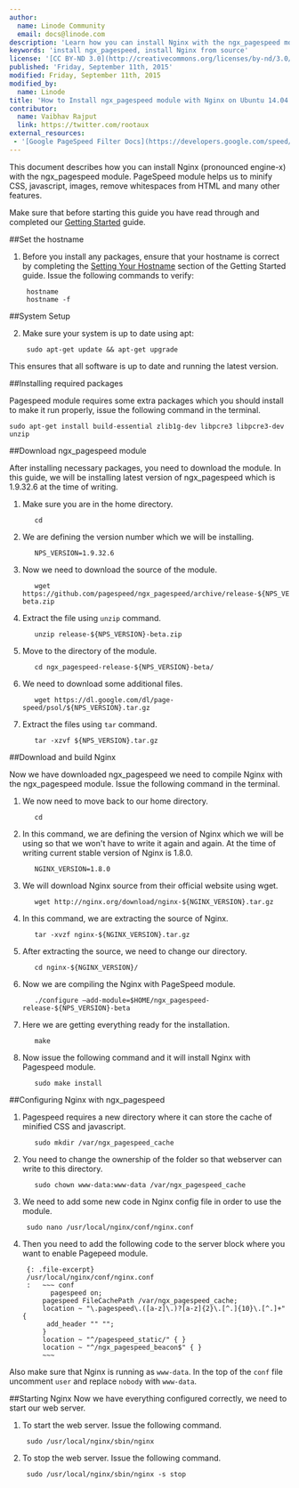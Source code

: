 ```yaml
---
author:
  name: Linode Community
  email: docs@linode.com
description: 'Learn how you can install Nginx with the ngx_pagespeed module on Ubuntu 14.04.'
keywords: 'install ngx_pagespeed, install Nginx from source'
license: '[CC BY-ND 3.0](http://creativecommons.org/licenses/by-nd/3.0/us/)'
published: 'Friday, September 11th, 2015'
modified: Friday, September 11th, 2015
modified_by:
  name: Linode
title: 'How to Install ngx_pagespeed module with Nginx on Ubuntu 14.04'
contributor:
  name: Vaibhav Rajput
  link: https://twitter.com/rootaux
external_resources:
 - '[Google PageSpeed Filter Docs](https://developers.google.com/speed/pagespeed/module/config_filters)'
---
```


This document describes how you can install Nginx (pronounced engine-x) with the ngx_pagespeed module. PageSpeed module helps us to minify CSS, javascript, images, remove whitespaces from HTML and many other features.

Make sure that before starting this guide you have read through and completed our [Getting Started](/docs/getting-started#debian-7--slackware--ubuntu-1404) guide.

##Set the hostname

1. Before you install any packages, ensure that your hostname is correct by completing the [Setting Your Hostname](/docs/getting-started#sph_setting-the-hostname) section of the Getting Started guide. Issue the following commands to verify:

        hostname
        hostname -f

##System Setup

2. Make sure your system is up to date using apt:

        sudo apt-get update && apt-get upgrade

This ensures that all software is up to date and running the latest version.

##Installing required packages

Pagespeed module requires some extra packages which you should install to make it run properly, issue the following command in the terminal.

    sudo apt-get install build-essential zlib1g-dev libpcre3 libpcre3-dev unzip

##Download ngx_pagespeed module

After installing necessary packages, you need to download the module. In this guide, we will be installing latest version of ngx_pagespeed which is 1.9.32.6 at the time of writing.

1. Make sure you are in the home directory.

	      cd
    
2. We are defining the version number which we will be installing.

	      NPS_VERSION=1.9.32.6
    
3. Now we need to download the source of the module.    
    
	      wget https://github.com/pagespeed/ngx_pagespeed/archive/release-${NPS_VERSION}-beta.zip
    
4. Extract the file using `unzip` command.    
    
	      unzip release-${NPS_VERSION}-beta.zip
    
5. Move to the directory of the module.
    
	      cd ngx_pagespeed-release-${NPS_VERSION}-beta/
    
6. We need to download some additional files.    
    
	      wget https://dl.google.com/dl/page-speed/psol/${NPS_VERSION}.tar.gz
    
7. Extract the files using `tar` command.

	      tar -xzvf ${NPS_VERSION}.tar.gz

##Download and build Nginx

Now we have downloaded ngx_pagespeed we need to compile Nginx with the ngx_pagespeed module. Issue the following command in the terminal.

1. We now need to move back to our home directory.

	      cd

2. In this command, we are defining the version of Nginx which we will be using so that we won't have to write it again and again. At the time of writing current stable version of Nginx is 1.8.0.

	      NGINX_VERSION=1.8.0

3. We will download Nginx source from their official website using wget.

	      wget http://nginx.org/download/nginx-${NGINX_VERSION}.tar.gz

4. In this command, we are extracting the source of Nginx.

	      tar -xvzf nginx-${NGINX_VERSION}.tar.gz

5. After extracting the source, we need to change our directory.

	      cd nginx-${NGINX_VERSION}/

6. Now we are compiling the Nginx with PageSpeed module.

	      ./configure –add-module=$HOME/ngx_pagespeed-release-${NPS_VERSION}-beta

7. Here we are getting everything ready for the installation.

	      make

8. Now issue the following command and it will install Nginx with Pagespeed module.

	      sudo make install

##Configuring Nginx with ngx_pagespeed

1. Pagespeed requires a new directory where it can store the cache of minified CSS and javascript.

	      sudo mkdir /var/ngx_pagespeed_cache

2. You need to change the ownership of the folder so that webserver can write to this directory.

	      sudo chown www-data:www-data /var/ngx_pagespeed_cache

3. We need to add some new code in Nginx config file in order to use the module.

        sudo nano /usr/local/nginx/conf/nginx.conf

4. Then you need to add the following code to the server block where you want to enable Pagepeed module.

    	{: .file-excerpt}
    	/usr/local/nginx/conf/nginx.conf
    	:   ~~~ conf
        	  pagespeed on;
            pagespeed FileCachePath /var/ngx_pagespeed_cache;
            location ~ "\.pagespeed\.([a-z]\.)?[a-z]{2}\.[^.]{10}\.[^.]+" {
             add_header "" "";
            }
            location ~ "^/pagespeed_static/" { }
            location ~ "^/ngx_pagespeed_beacon$" { }
            ~~~

Also make sure that Nginx is running as `www-data`. In the top of the `conf` file uncomment `user` and replace `nobody` with `www-data`.

##Starting Nginx
Now we have everything configured correctly, we need to start our web server.

1. To start the web server. Issue the following command.

        sudo /usr/local/nginx/sbin/nginx

2. To stop the web server. Issue the following command.
 
        sudo /usr/local/nginx/sbin/nginx -s stop
